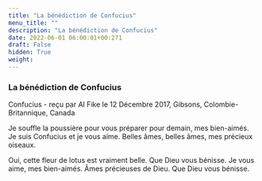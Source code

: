 ```yaml
---
title: "La bénédiction de Confucius"
menu_title: ""
description: "La bénédiction de Confucius"
date: 2022-06-01 06:00:01+00:271
draft: False
hidden: True
weight:
---
```

### La bénédiction de Confucius

Confucius - reçu par Al Fike le 12 Décembre 2017, Gibsons, Colombie-Britannique, Canada

Je souffle la poussière pour vous préparer pour demain, mes bien-aimés. Je suis Confucius et je vous aime. Belles âmes, belles âmes, mes précieux oiseaux.

Oui, cette fleur de lotus est vraiment belle. Que Dieu vous bénisse. Je vous aime, mes bien-aimés. Âmes précieuses de Dieu. Que Dieu vous bénisse.
